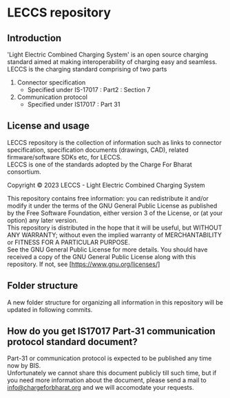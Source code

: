 # LECCS repository 

## Introduction
 
'Light Electric Combined Charging System' is an open source charging standard aimed at making interoperability of charging easy and seamless.
LECCS is the charging standard comprising of two parts

1. Connector specification  
    * Specified under IS-17017 : Part2 : Section 7  
2. Communication protocol  
    * Specified under IS17017 : Part 31   

## License and usage
 LECCS repository is the collection of information such as links to connector specification, specification documents (drawings, CAD), related firmware/software SDKs etc, for LECCS.  
 LECCS is one of the standards adopted by the Charge For Bharat consortium.  

 Copyright &copy; 2023 LECCS - Light Electric Combined Charging System

 This repository contains free information: you can redistribute it and/or modify
 it under the terms of the GNU General Public License as published by
 the Free Software Foundation, either version 3 of the License, or
 (at your option) any later version.  
 This repository is distributed in the hope that it will be useful,
 but WITHOUT ANY WARRANTY; without even the implied warranty of
 MERCHANTABILITY or FITNESS FOR A PARTICULAR PURPOSE.  
 See the GNU General Public License for more details.
 You should have received a copy of the GNU General Public License  along with this repository.  If not, see [https://www.gnu.org/licenses/] 


## Folder structure
 A new folder structure for organizing all information in this repository will be updated in following commits.
    
## How do you get IS17017 Part-31 communication protocol standard document?
Part-31 or communication protocol is expected to be published any time now by BIS.  
Unfortunately we cannot share this document publicly till such time, but if you need more information about the document, please send a mail to info@chargeforbharat.org and we will accomodate your requests.